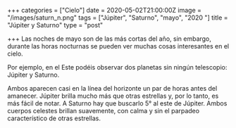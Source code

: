 +++
categories = ["Cielo"]
date = 2020-05-02T21:00:00Z
image = "/images/saturn_n.png"
tags = ["Júpiter", "Saturno", "mayo", "2020 "]
title = "Júpiter y Saturno"
type = "post"

+++
Las noches de mayo son de las más cortas del año, sin embargo, durante las horas nocturnas se pueden ver muchas cosas interesantes en el cielo.  
  
Por ejemplo, en el Este podéis observar dos planetas sin ningún telescopio: Júpiter y Saturno.  
  
Ambos aparecen casi en la línea del horizonte un par de horas antes del amanecer. Júpiter brilla mucho más que otras estrellas y, por lo tanto, es más fácil de notar. A Saturno hay que buscarlo 5° al este de Júpiter. Ambos cuerpos celestes brillan suavemente, con calma y sin el parpadeo característico de otras estrellas.